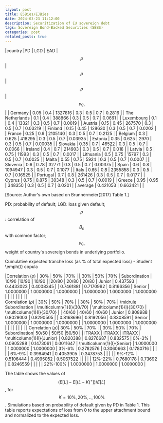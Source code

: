 ```yaml
---
layout: post
title: ESBies/EJBies
date: 2024-03-23 11:12:00
description: Securitization of EU sovereign debt 
tags: Sovereign Bond-Backed Securities (SBBS)
categories: post
related_posts: true
---
```

    
   |country |PD | LGD | EAD | $$\rho$$ | $$\rho$$ | $$\rho$$ | $$w_n$$|
   | Germany | 0.05  | 0.4   | 1327816 | 0.3   | 0.5   | 0.7   | 0.2816 |
   | The Netherlands | 0.1   | 0.4   | 388866 | 0.3   | 0.5   | 0.7   | 0.0661 |
   | Luxembourg | 0.1   | 0.4   | 13321 | 0.3   | 0.5   | 0.7   | 0.0019 |
   | Austria | 0.15  | 0.45  | 267570 | 0.3   | 0.5   | 0.7   | 0.03219 |
   | Finland | 0.15  | 0.45  | 128630 | 0.3   | 0.5   | 0.7   | 0.0202 |
   | France | 0.25  | 0.6   | 2105140 | 0.3   | 0.5   | 0.7   | 0.2125 |
   | Belgium | 0.3   | 0.625 | 418295 | 0.3   | 0.5   | 0.7   | 0.03935 |
   | Estonia | 0.35  | 0.625 | 2970  | 0.3   | 0.5   | 0.7   | 0.00035 |
   | Slovakia | 0.35  | 0.7   | 46522 | 0.3   | 0.5   | 0.7   | 0.0066 |
   | Ireland | 0.4   | 0.7   | 214903 | 0.3   | 0.5   | 0.7   | 0.018 |
   | Latvia | 0.5   | 0.75  | 11993 | 0.3   | 0.5   | 0.7   | 0.0017 |
   | Lithuania | 0.5   | 0.75  | 15797 | 0.3   | 0.5   | 0.7   | 0.0025 |
   | Malta | 0.55  | 0.75  | 5924  | 0.3   | 0.5   | 0.7   | 0.0007 |
   | Slovenia | 0.6   | 0.78  | 32771 | 0.3   | 0.5   | 0.7   | 0.00375 |
   | Spain | 0.6   | 0.8   | 1094947 | 0.3   | 0.5   | 0.7   | 0.1077 |
   | Italy | 0.65  | 0.8   | 2355858 | 0.3   | 0.5   | 0.7   | 0.16525 |
   | Portugal | 0.7   | 0.8   | 261426 | 0.3   | 0.5   | 0.7   | 0.0177 |
   | Cyprus | 0.75  | 0.875 | 30348 | 0.3   | 0.5   | 0.7   | 0.0019 |
   | Greece | 0.95  | 0.95  | 348350 | 0.3   | 0.5   | 0.7   | 0.0201 | 
   | average | 0.421053 | 0.663421 |                              |
  
[Source: Author's own based on Brunnermeier(2017) Table 1.]

PD: probability of default; LGD: loss given default;$$\rho$$: correlation of $$B_{n}$$ with common factor; $$w_n$$ weight of country's sovereign bonds in underlying portfolio. 

Cumulative expected tranche loss (as \% of total expected loss) - Student \emph{t} copula
  
|Correlation ($\rho$)          | 30\%  | 50\%  | 70\%  |       | 30\%  | 50\%  | 70\% |
 Subordination  | 10/90 |10/90 | 10/90 | |20/80 | 20/80 | 20/80 |
  Junior | 0.437593 | 0.4433023 | 0.4008345 |       | 0.7461881 | 0.7170992 | 0.8166356 |
   Senior | 1.0000000 | 1.0000000 | 1.0000000 |       | 1.0000000 | 1.0000000 | 1.0000000 |
          |       |       |       |       |       |       |  | \
Correlation ($\rho$) | 30\%  | 50\%  | 70\%  |       | 30\%  | 50\%  | 70\% | \midrule
 Subordination | \multicolumn{1}{l}{30/70} | \multicolumn{1}{l}{30/70} | \multicolumn{1}{l}{30/70} |       | 40/60 | 40/60 | 40/60 |
   Junior | 0.808988 | 0.8029003 | 0.8290505 |       | 0.8168696 | 0.8192056 | 0.8308591 |
    Senior | 1.0000000 | 1.0000000 | 1.0000000 |       | 1.0000000 | 1.0000000 | 1.0000000 |
             |       |       |       |       |       |       |  | 
Correlation ($\rho$)| 30\%  | 50\%  | 70\%  |       | 30\%  | 50\%  | 70\% |
 Subordination| 50/50 | 50/50 |50/50 |       | iTRAXX | iTRAXX | iTRAXX | 
    \multicolumn{1}{l}{Junior} | 0.820388 | 0.8276687 | 0.832575 | 0\%-3\% | 0.0905288 | 0.1473061 | 0.0011647 |
    \multicolumn{1}{l}{Senior} | 1.0000000 | 1.0000000 | 1.0000000 | 3\%-6\% | 0.2782576 | 0.3060663 | 0.1780716 |
          |       |       |       | 6\%-9\% | 0.3984941 | 0.4053905 | 0.3478753 |
          |       |       |       | 9\%-12\% | 0.5106444 | 0.4995052 | 0.5067522 |
          |       |       |       | 12\%-22\% | 0.7680178 | 0.73692 | 0.8246559 |
          |       |       |       | 22\%-100\% | 1.0000000 | 1.0000000 | 1.0000000 |

The table shows the values of $$(E[L]-E[(L-K)^{+}])/E[L]$$, for $$K= 10\%, 20\%,..,100\%$$. Simulations based on probability of default given by PD in Table 1. This table reports expectations of loss from 0 to the upper attachment bound and normalized to the expected loss.	

